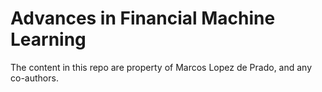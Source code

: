 # Advances in Financial Machine Learning

The content in this repo are property of Marcos Lopez de Prado, and any co-authors.
